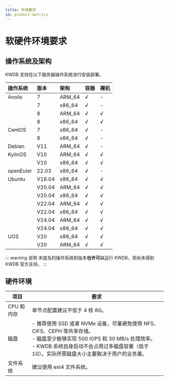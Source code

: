 ```yaml
---
title: 环境要求
id: product-metrics
---
```


# 软硬件环境要求

## 操作系统及架构

KWDB 支持在以下服务器操作系统进行安装部署。

| **操作系统** | **版本**                     | **架构** | **容器** | **裸机** |
| :----------- | :--------------------------- | :------- | ---- | ---- |
| Anolis       | 7                            | ARM_64   | √    | -    |
|              | 7                            | x86_64   | √    | -    |
|              | 8                            | ARM_64   | √    | √    |
|              | 8                            | x86_64   | √    | √    |
| CentOS       | 7                            | x86_64   | √    | -    |
|              | 8                            | x86_64   | √    | -    |
| Debian       | V11                          | ARM_64   | √    | -    |
| KylinOS      | V10                          | ARM_64   | √    | √    |
|              | V10                          | x86_64   | √    | √    |
| openEuler    | 22.03                        | x86_64   | √    | -    |
| Ubuntu       | V18.04                       | x86_64   | √    | √    |
|              | V20.04                       | ARM_64   | √    | √    |
|              | V20.04                       | x86_64   | √    | √    |
|              | V22.04                       | ARM_64   | √    | √    |
|              | V22.04                       | x86_64   | √    | √    |
|              | V24.04                       | ARM_64   | √    | √    |
|              | V24.04                       | x86_64   | √    | √    |
| UOS          | V20                          | x86_64   | √    | √    |
|              | V20                          | ARM_64   | √    | √    |

::: warning 说明
未提及的操作系统和版本**也许可以**运行 KWDB，但尚未得到 KWDB 官方支持。
:::

## 硬件环境

| 项目  | 要求                                                                                                                                                                                                 |
| ---------- | -------------------------------------------------------------------------------------------------------------------------------------------------------------------------------------------------------- |
| CPU 和内存 | 单节点配置建议不低于 4 核 8G。                                                                                                                                                                           |
| 磁盘       | - 推荐使用 SSD 或者 NVMe 设备，尽量避免使用 NFS、CIFS、CEPH 等共享存储。<br> - 磁盘至少能够实现 500 IOPS 和 30 MB/s 处理效率。<br> - KWDB 系统自身启动不会占用过多磁盘容量（低于 1G）。实际所需磁盘大小主要取决于用户的业务量。 |
| 文件系统   | 建议使用 ext4 文件系统。                                                                                                                                                                                 |
